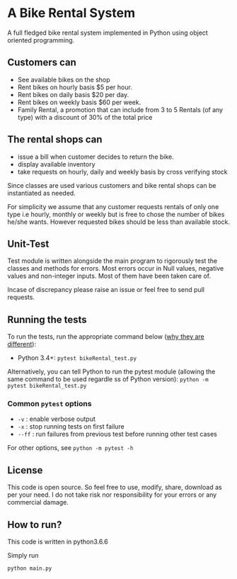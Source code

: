 # A Bike Rental System
A full fledged bike rental system implemented in Python using object oriented programming.

## Customers can

* See available bikes on the shop
* Rent bikes on hourly basis $5 per hour.
* Rent bikes on daily basis $20 per day.
* Rent bikes on weekly basis $60 per week.
* Family Rental, a promotion that can include from 3 to 5 Rentals (of any type) with a discount of 30% of the total price

## The rental shops can

* issue a bill when customer decides to return the bike.
* display available inventory
* take requests on hourly, daily and weekly basis by cross verifying stock

Since classes are used various customers and bike rental shops can be instantiated as needed.

For simplicity we assume that any customer requests rentals of only one type i.e hourly, monthly or weekly but is free to chose the number of bikes he/she wants. However requested bikes should be less than available stock.

## Unit-Test

Test module is written alongside the main program to rigorously test the classes and methods for errors.
Most errors occur in Null values, negative values and non-integer inputs.
Most of them have been taken care of.

Incase of discrepancy please raise an issue or feel free to send pull requests.

## Running the tests

To run the tests, run the appropriate command below ([why they are different](https://github.com/pytest-dev/pytest/issues/1629#issue-161422224)):

- Python 3.4+: `pytest bikeRental_test.py`

Alternatively, you can tell Python to run the pytest module (allowing the same command to be used regardle
ss of Python version):
`python -m pytest bikeRental_test.py`

### Common `pytest` options

- `-v` : enable verbose output
- `-x` : stop running tests on first failure
- `--ff` : run failures from previous test before running other test cases

For other options, see `python -m pytest -h`


## License

This code is open source. So feel free to use, modify, share, download as per your need. I do not take risk nor responsibility for your errors or any commercial damage.

## How to run?
This code is written in python3.6.6

Simply run
```
python main.py
```
